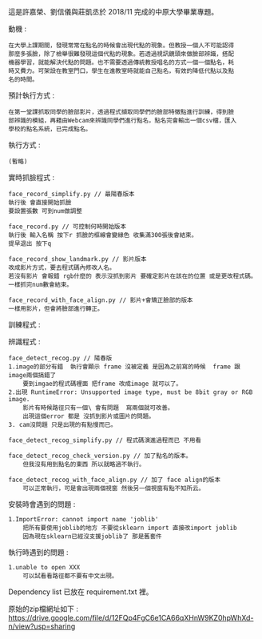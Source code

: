 這是許嘉榮、劉信儀與莊凱丞於 2018/11 完成的中原大學畢業專題。

動機 :

    在大學上課期間，發現常常在點名的時候會出現代點的現象。但教授一個人不可能認得
    那麼多張臉，除了檢舉很難發現這個代點的現象。若透過視訊鏡頭來做臉部辨識，搭配
    機器學習，就能解決代點的問題。也不需要透過傳統教授唱名的方式一個一個點名，耗
    時又費力。可架設在教室門口，學生在進教室時就能自己點名，有效的降低代點以及點
    名的時間。

預計執行方式 :

    在第一堂課抓取同學的臉部影片，透過程式擷取同學們的臉部特徵點進行訓練，得到臉
    部辨識的模組，再藉由Webcam來辨識同學們進行點名，點名完會輸出一個csv檔，匯入
    學校的點名系統，已完成點名。


執行方式 :

    (暫略)


實時抓臉程式 : 

    face_record_simplify.py // 最陽春版本
    執行後 會直接開始抓臉 
    要設置張數 可到num做調整

    face_record.py // 可控制何時開始版本 
    執行後 輸入名稱 按下r 抓臉的框線會變綠色 收集滿300張後會結束。
    提早退出 按下q 

    face_record_show_landmark.py // 影片版本
    改成影片方式，要去程式碼內修改人名。
    若沒有影片 會報錯 rgb什麼的 表示沒抓到影片 要確定影片在該在的位置 或是更改程式碼。
    一樣抓完num數會結束。

    face_record_with_face_align.py // 影片+會矯正臉部的版本
    一樣用影片，但會將臉部進行轉正。

訓練程式 :



辨識程式 :

    face_detect_recog.py // 陽春版
    1.image的部分有錯  執行會顯示 frame 沒被定義 是因為之前寫的時候  frame 跟 image兩個搞錯了
        要到imgae的程式碼裡面 把frame 改成image 就可以了。
    2.出現 RuntimeError: Unsupported image type, must be 8bit gray or RGB image.
        影片有時候路徑只有一個\ 會有問題  寫兩個就可改善。
        出現這個error 都是 沒抓到影片或圖片的問題。
    3. cam沒問題 只是出現的有點慢而已。

    face_detect_recog_simplify.py // 程式碼演進過程而已 不用看

    face_detect_recog_check_version.py // 加了點名的版本。
        但我沒有用到點名的東西 所以就略過不執行。

    face_detect_recog_with_face_align.py // 加了 face align的版本
        可以正常執行，可是會出現兩個視窗 然後另一個視窗有點不知所云。





安裝時會遇到的問題 :

    1.ImportError: cannot import name 'joblib'
        把所有要使用joblib的地方 不要從sklearn import 直接改import joblib 
        因為現在sklearn已經沒支援joblib了 那是舊套件
    


執行時遇到的問題 :

    1.unable to open XXX
        可以試看看路徑都不要有中文出現。



Dependency list 已放在 requirement.txt 裡。

原始的zip檔網址如下 : https://drive.google.com/file/d/12FQp4FgC6e1CA66qXHnW9KZ0hpWhXd-n/view?usp=sharing